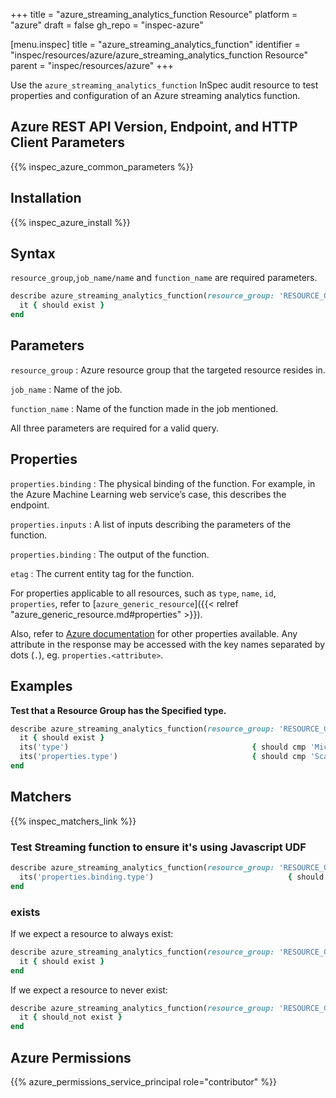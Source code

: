 +++
title = "azure_streaming_analytics_function Resource"
platform = "azure"
draft = false
gh_repo = "inspec-azure"

[menu.inspec]
title = "azure_streaming_analytics_function"
identifier = "inspec/resources/azure/azure_streaming_analytics_function Resource"
parent = "inspec/resources/azure"
+++

Use the `azure_streaming_analytics_function` InSpec audit resource to test properties and configuration of an Azure streaming analytics function.

## Azure REST API Version, Endpoint, and HTTP Client Parameters

{{% inspec_azure_common_parameters %}}

## Installation

{{% inspec_azure_install %}}

## Syntax

`resource_group`,`job_name/name` and `function_name`  are required parameters.

```ruby
describe azure_streaming_analytics_function(resource_group: 'RESOURCE_GROUP', job_name: 'JOB_NAME', function_name: 'FUNCTION_NAME') do
  it { should exist }
end
```

## Parameters

`resource_group`
: Azure resource group that the targeted resource resides in.

`job_name`
: Name of the job.

`function_name`
: Name of the function made in the job mentioned.

All three parameters are required for a valid query.

## Properties

`properties.binding`
: The physical binding of the function. For example, in the Azure Machine Learning web service’s case, this describes the endpoint.

`properties.inputs`
: A list of inputs describing the parameters of the function.

`properties.binding`
: The output of the function.

`etag`
: The current entity tag for the function.



For properties applicable to all resources, such as `type`, `name`, `id`, `properties`, refer to [`azure_generic_resource`]({{< relref "azure_generic_resource.md#properties" >}}).

Also, refer to [Azure documentation](https://docs.microsoft.com/en-us/rest/api/streamanalytics/) for other properties available.
Any attribute in the response may be accessed with the key names separated by dots (`.`), eg. `properties.<attribute>`.

## Examples

**Test that a Resource Group has the Specified type.**

```ruby
describe azure_streaming_analytics_function(resource_group: 'RESOURCE_GROUP', job_name: 'JOB_NAME', function_name: 'FUNCTION_NAME') do
  it { should exist }
  its('type')                                         { should cmp 'Microsoft.StreamAnalytics/streamingjobs/functions' }
  its('properties.type')                              { should cmp 'Scalar' }
end
```

## Matchers

{{% inspec_matchers_link %}}

### Test Streaming function to ensure it's using Javascript UDF

```ruby
describe azure_streaming_analytics_function(resource_group: 'RESOURCE_GROUP', job_name: 'JOB_NAME', function_name: 'FUNCTION_NAME') do
  its('properties.binding.type')                              { should cmp 'Microsoft.StreamAnalytics/JavascriptUdf' }
end
```

### exists

If we expect a resource to always exist:

```ruby
describe azure_streaming_analytics_function(resource_group: 'RESOURCE_GROUP', job_name: 'JOB_NAME', function_name: 'FUNCTION_NAME') do
  it { should exist }
end
```

If we expect a resource to never exist:

```ruby
describe azure_streaming_analytics_function(resource_group: 'RESOURCE_GROUP', job_name: 'JOB_NAME', function_name: 'FUNCTION_NAME') do
  it { should_not exist }
end
```

## Azure Permissions

{{% azure_permissions_service_principal role="contributor" %}}
